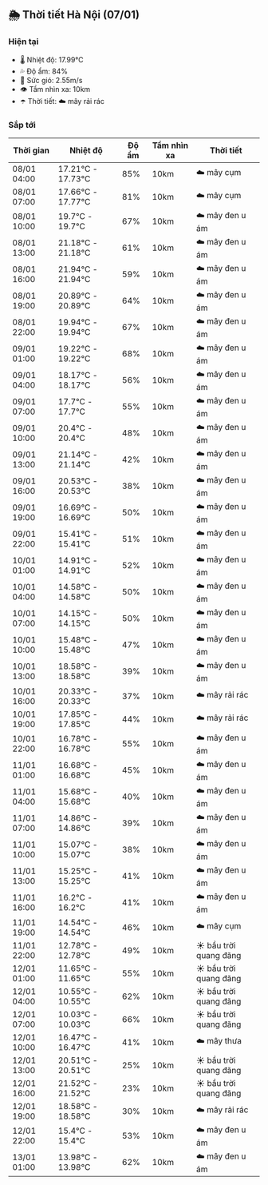 ## 🌦️ Thời tiết Hà Nội (07/01)

### Hiện tại

- 🌡️ Nhiệt độ: 17.99℃
- 💦 Độ ẩm: 84%
- 💨 Sức gió: 2.55m/s
- 👁️ Tầm nhìn xa: 10km
- ☂️ Thời tiết: ☁️ mây rải rác

### Sắp tới

| Thời gian | Nhiệt độ | Độ ẩm | Tầm nhìn xa | Thời tiết |
| --- | --- | --- | --- | --- |
| 08/01 04:00 | 17.21℃ - 17.73℃ | 85% | 10km | ☁️ mây cụm |
| 08/01 07:00 | 17.66℃ - 17.77℃ | 81% | 10km | ☁️ mây cụm |
| 08/01 10:00 | 19.7℃ - 19.7℃ | 67% | 10km | ☁️ mây đen u ám |
| 08/01 13:00 | 21.18℃ - 21.18℃ | 61% | 10km | ☁️ mây đen u ám |
| 08/01 16:00 | 21.94℃ - 21.94℃ | 59% | 10km | ☁️ mây đen u ám |
| 08/01 19:00 | 20.89℃ - 20.89℃ | 64% | 10km | ☁️ mây đen u ám |
| 08/01 22:00 | 19.94℃ - 19.94℃ | 67% | 10km | ☁️ mây đen u ám |
| 09/01 01:00 | 19.22℃ - 19.22℃ | 68% | 10km | ☁️ mây đen u ám |
| 09/01 04:00 | 18.17℃ - 18.17℃ | 56% | 10km | ☁️ mây đen u ám |
| 09/01 07:00 | 17.7℃ - 17.7℃ | 55% | 10km | ☁️ mây đen u ám |
| 09/01 10:00 | 20.4℃ - 20.4℃ | 48% | 10km | ☁️ mây đen u ám |
| 09/01 13:00 | 21.14℃ - 21.14℃ | 42% | 10km | ☁️ mây đen u ám |
| 09/01 16:00 | 20.53℃ - 20.53℃ | 38% | 10km | ☁️ mây đen u ám |
| 09/01 19:00 | 16.69℃ - 16.69℃ | 50% | 10km | ☁️ mây đen u ám |
| 09/01 22:00 | 15.41℃ - 15.41℃ | 51% | 10km | ☁️ mây đen u ám |
| 10/01 01:00 | 14.91℃ - 14.91℃ | 52% | 10km | ☁️ mây đen u ám |
| 10/01 04:00 | 14.58℃ - 14.58℃ | 50% | 10km | ☁️ mây đen u ám |
| 10/01 07:00 | 14.15℃ - 14.15℃ | 50% | 10km | ☁️ mây đen u ám |
| 10/01 10:00 | 15.48℃ - 15.48℃ | 47% | 10km | ☁️ mây đen u ám |
| 10/01 13:00 | 18.58℃ - 18.58℃ | 39% | 10km | ☁️ mây đen u ám |
| 10/01 16:00 | 20.33℃ - 20.33℃ | 37% | 10km | ☁️ mây rải rác |
| 10/01 19:00 | 17.85℃ - 17.85℃ | 44% | 10km | ☁️ mây rải rác |
| 10/01 22:00 | 16.78℃ - 16.78℃ | 55% | 10km | ☁️ mây đen u ám |
| 11/01 01:00 | 16.68℃ - 16.68℃ | 45% | 10km | ☁️ mây đen u ám |
| 11/01 04:00 | 15.68℃ - 15.68℃ | 40% | 10km | ☁️ mây đen u ám |
| 11/01 07:00 | 14.86℃ - 14.86℃ | 39% | 10km | ☁️ mây đen u ám |
| 11/01 10:00 | 15.07℃ - 15.07℃ | 38% | 10km | ☁️ mây đen u ám |
| 11/01 13:00 | 15.25℃ - 15.25℃ | 41% | 10km | ☁️ mây đen u ám |
| 11/01 16:00 | 16.2℃ - 16.2℃ | 41% | 10km | ☁️ mây đen u ám |
| 11/01 19:00 | 14.54℃ - 14.54℃ | 46% | 10km | ☁️ mây cụm |
| 11/01 22:00 | 12.78℃ - 12.78℃ | 49% | 10km | ☀️ bầu trời quang đãng |
| 12/01 01:00 | 11.65℃ - 11.65℃ | 55% | 10km | ☀️ bầu trời quang đãng |
| 12/01 04:00 | 10.55℃ - 10.55℃ | 62% | 10km | ☀️ bầu trời quang đãng |
| 12/01 07:00 | 10.03℃ - 10.03℃ | 66% | 10km | ☀️ bầu trời quang đãng |
| 12/01 10:00 | 16.47℃ - 16.47℃ | 41% | 10km | ☁️ mây thưa |
| 12/01 13:00 | 20.51℃ - 20.51℃ | 25% | 10km | ☀️ bầu trời quang đãng |
| 12/01 16:00 | 21.52℃ - 21.52℃ | 23% | 10km | ☀️ bầu trời quang đãng |
| 12/01 19:00 | 18.58℃ - 18.58℃ | 30% | 10km | ☁️ mây rải rác |
| 12/01 22:00 | 15.4℃ - 15.4℃ | 53% | 10km | ☁️ mây đen u ám |
| 13/01 01:00 | 13.98℃ - 13.98℃ | 62% | 10km | ☁️ mây đen u ám |

